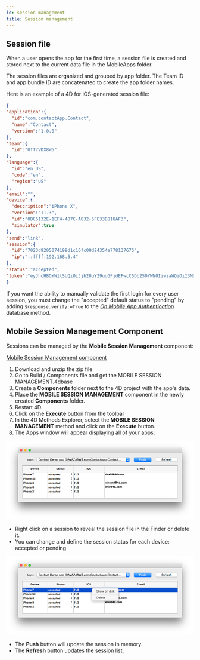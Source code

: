 ```yaml
---
id: session-management
title: Session management
---
```





## Session file

When a user opens the app for the first time, a session file is created and stored next to the current data file in the MobileApps folder. 

The session files are organized and grouped by app folder. The Team ID and app bundle ID are concatenated to create the app folder names.

Here is an example of a 4D for iOS-generated session file:

```json
{
"application":{
  "id":"com.contactApp.Contact",
  "name":"Contact",
  "version":"1.0.0"
},
"team":{
  "id":"UTT7VDX8W5"
},
"language":{
  "id":"en_US",
  "code":"en",
  "region":"US"
},
"email":"",
"device":{
  "description":"iPhone X",
  "version":"11.3",
  "id":"0DC5132E-1EF4-407C-A832-5FE33D818AF3",
  "simulator":true
},
"send":"link",
"session":{
  "id":"7023d9205074199d1c16fc00d24354e778137675",
  "ip":"::ffff:192.168.5.4"
},
"status":"accepted",
"token":"eyJhcHBOYW1lSUQiOiJjb20uY29udGFjdEFwcC5Db250YWN0IiwiaWQiOiI3MDIzZDkyMDUwNzQxOTlkMWMxNmZjMDBkMjQzNTRlNzc4MTM3Njc1IiwidGVhbUlEIjoiVVRUN1ZEWDhXNSJ9"
}

```

If you want the ability to manually validate the first login for every user session, you must change the "accepted" default status to "pending" by adding `$response.verify:=True` to the [*On Mobile App Authentication*](https://doc.4d.com/4Dv19/4D/19/On-Mobile-App-Authentication-database-method.301-5392844.en.html) database method.


## Mobile Session Management Component

Sessions can be managed by the **Mobile Session Management** component:

<div>
<a className="button button--primary button-download"
href="https://github.com/4d/Mobile-Session-Management/releases/latest">Mobile Session Management component</a>
</div>

1. Download and unzip the zip file
2. Go to Build / Components file and get the MOBILE SESSION MANAGEMENT.4dbase
3. Create a **Components** folder next to the 4D project with the app's data. 
4. Place the **MOBILE SESSION MANAGEMENT** component in the newly created **Components** folder.
5. Restart 4D. 
6. Click on the **Execute** button from the toolbar
7. In the 4D Methods Explorer, select the **MOBILE SESSION MANAGEMENT** method and click on the **Execute** button. 
8. The Apps window will appear displaying all of your apps: 

![Session](img/session-management.png)

* Right click on a session to reveal the session file in the Finder or delete it.
* You can change and define the session status for each device: accepted or pending

![Session selected](img/session-management-selected.png)


* The **Push** button will update the session in memory.
* The **Refresh** button updates the session list. 


